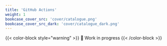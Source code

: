 ```yaml
---
title: 'GitHub Actions'
weight: 1
bookcase_cover_src: 'cover/catalogue.png'
bookcase_cover_src_dark: 'cover/catalogue_dark.png'
---
```


{{< color-block style="warning" >}}
🚧 Work in progress
{{< /color-block >}}
